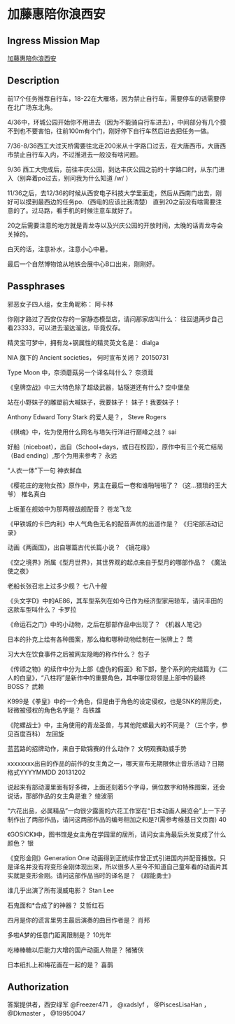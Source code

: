 # 加藤惠陪你浪西安

##  Ingress Mission Map

[加藤惠陪你浪西安](https://ingressmm.com/?find=%E5%8A%A0%E8%97%A4%E6%83%A0%E9%99%AA%E4%BD%A0%E6%B5%AA%E8%A5%BF%E5%AE%89 "Ingress Mission Map")

##  Description

前17个任务推荐自行车，18-22在大雁塔，因为禁止自行车，需要停车的话需要停在北广场东北角。

4/36中，环城公园开始你不用进去（因为不能骑自行车进去），中间部分有几个摸不到也不要害怕，往前100m有个门，刚好停下自行车然后进去把任务一做。

7/36-8/36西工大过天桥需要往北走200米从十字路口过去，在大唐西市，大唐西市禁止自行车入内，不过推进去一般没有啥问题。

9/36 西工大完成后，前往丰庆公园，到达丰庆公园之前的十字路口时，从东门进入（别奔着po过去，别问我为什么知道 /w/ ）

11/36之后，去12/36的时候从西安电子科技大学里面走，然后从西南门出去，刚好可以摸到最西边的任务po.（西电的应该比我清楚）
直到20之前没有啥需要注意的了。过马路，看手机的时候注意车就好了。

20之后需要注意的地方就是青龙寺以及兴庆公园的开放时间，太晚的话青龙寺会关掉的。

白天的话，注意补水，注意小心中暑。

最后一个自然博物馆从地铁会展中心B口出来，刚刚好。

##  Passphrases

邪恶女子四人组，女主角昵称：
阿卡林

你刚才路过了西安仅存的一家静态模型店，请问那家店叫什么：
往回退两步自己看23333，可以进去溜达溜达，毕竟仅存。

精灵宝可梦中，拥有龙+钢属性的精灵英文名是：
dialga

NIA 旗下的 Ancient societies， 何时宣布关闭？
20150731

Type Moon 中，奈须蘑菇另一个译名叫什么？
奈须茸 

《皇牌空战》中三大特色除了超级武器，钻隧道还有什么?
空中堡垒

站在小野妹子的雕塑前大喊妹子，我要妹子！
妹子！我要妹子！

Anthony Edward Tony Stark 的爱人是？，
Steve Rogers

《棋魂》中，佐为使用什么网名与塔矢行洋进行巅峰之战？
sai

好船（niceboat），出自（School+days，或日在校园），原作中有三个死亡结局（Bad ending）,那个为用来参考？
永远

“人衣一体”下一句
神衣鲜血

《樱花庄的宠物女孩》原作中，男主在最后一卷和谁啪啪啪了？（这...猥琐的王大爷）
椎名真白

上板堇在舰娘中为那两艘战舰配音？
苍龙飞龙

《甲铁城的卡巴内利》中人气角色无名的配音声优的出道作是？
《归宅部活动记录》

动画《两面国》，出自哪篇古代长篇小说？
《镜花缘》

《空之境界》所属《型月世界》，其世界观的起点来自于型月的哪部作品？
《魔法使之夜》

老船长张召忠上过多少舰？
七八十艘

《头文字D》中的AE86，其车型系列在如今已作为经济型家用轿车，请问丰田的这款车型叫什么？
卡罗拉

《命运石之门》中的小动物，之后在那部作品中出现了？
《机器人笔记》

日本的扑克上绘有各种图案，那么梅和哪种动物绘制在一张牌上？
莺

习大大在饮食事件之后被网友隐晦的称作什么？
包子

《传颂之物》的续作中分为上部《虚伪的假面》和下部，整个系列的完结篇为《二人的白皇》，“八柱将”是新作中的重要角色，其中哪位将领是上部中的最终BOSS？
武赖

K999是《拳皇》中的一个角色，但是由于角色的设定侵权，也是SNK的黑历史，轻微被侵权的角色名字是？
岛铁雄

《陀螺战士》中，主角使用的青龙圣兽，与其他陀螺最大的不同是？（三个字，参见百度百科）
左回旋

蓝蓝路的招牌动作，来自于欧锦赛的什么动作？
文明观赛助威手势

xxxxxxxx出自的作品的前作的女主角之一，哪天宣布无期限休止音乐活动？日期格式YYYYMMDD
20131202

说起来有部动漫里面有好多碑，上面还刻着5个字母，俩位数字和特殊图案，还会说话，那部作品的女主角是谁？
绫波丽

“六花出品，必属精品”一向很少露面的六花工作室在“日本动画人展览会”上一下子制作出了两部作品，请问这两部作品的编号相加之和是?(需参考维基日文页面)
40

《GOSICK》中，图书馆是女主角在学园里的居所，请问女主角最后头发变成了什么颜色？
银

《变形金刚》Generation One 动画得到正统续作曾正式引进国内并配音播放。只是译名并没有将变形金刚体现出来，所以很多人至今不知道自己童年看的动画片其实就是变形金刚。请问这部作品当时的译名是？
《超能勇士》

谁几乎出演了所有漫威电影？ 
Stan Lee

石鬼面和*合成了的神器？
艾哲红石

四月是你的谎言里男主最后演奏的曲目作者是？
肖邦

多啦A梦的任意门距离限制是？
10光年

吃棒棒糖以后能力大增的国产动画人物是？
猪猪侠

日本纸扎上和梅花画在一起的是？
喜鹊

##  Authorization

答案提供者，西安绿军 @Freezer471 ， @xadslyf ， @PiscesLisaHan ， @Dkmaster ， @19950047 
